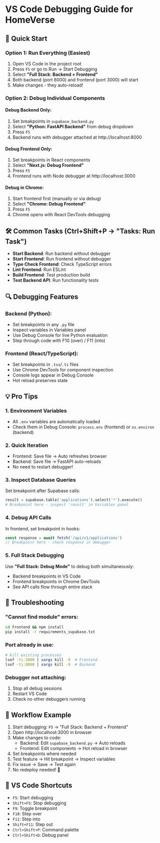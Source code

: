# VS Code Debugging Guide for HomeVerse

## 🚀 Quick Start

### Option 1: Run Everything (Easiest)
1. Open VS Code in the project root
2. Press `F5` or go to Run → Start Debugging
3. Select **"Full Stack: Backend + Frontend"**
4. Both backend (port 8000) and frontend (port 3000) will start
5. Make changes - they auto-reload!

### Option 2: Debug Individual Components

#### Debug Backend Only:
1. Set breakpoints in `supabase_backend.py`
2. Select **"Python: FastAPI Backend"** from debug dropdown
3. Press `F5`
4. Backend runs with debugger attached at http://localhost:8000

#### Debug Frontend Only:
1. Set breakpoints in React components
2. Select **"Next.js: Debug Frontend"** 
3. Press `F5`
4. Frontend runs with Node debugger at http://localhost:3000

#### Debug in Chrome:
1. Start frontend first (manually or via debug)
2. Select **"Chrome: Debug Frontend"**
3. Press `F5`
4. Chrome opens with React DevTools debugging

## 🛠️ Common Tasks (Ctrl+Shift+P → "Tasks: Run Task")

- **Start Backend**: Run backend without debugger
- **Start Frontend**: Run frontend without debugger
- **Type Check Frontend**: Check TypeScript errors
- **Lint Frontend**: Run ESLint
- **Build Frontend**: Test production build
- **Test Backend API**: Run functionality tests

## 🔍 Debugging Features

### Backend (Python):
- Set breakpoints in any `.py` file
- Inspect variables in Variables panel
- Use Debug Console for live Python evaluation
- Step through code with F10 (over) / F11 (into)

### Frontend (React/TypeScript):
- Set breakpoints in `.tsx`/`.ts` files
- Use Chrome DevTools for component inspection
- Console logs appear in Debug Console
- Hot reload preserves state

## 💡 Pro Tips

### 1. Environment Variables
- All `.env` variables are automatically loaded
- Check them in Debug Console: `process.env` (frontend) or `os.environ` (backend)

### 2. Quick Iteration
- Frontend: Save file → Auto refreshes browser
- Backend: Save file → FastAPI auto-reloads
- No need to restart debugger!

### 3. Inspect Database Queries
Set breakpoint after Supabase calls:
```python
result = supabase.table('applications').select('*').execute()
# Breakpoint here - inspect 'result' in Variables panel
```

### 4. Debug API Calls
In frontend, set breakpoint in hooks:
```typescript
const response = await fetch('/api/v1/applications')
// Breakpoint here - check response in debugger
```

### 5. Full Stack Debugging
Use **"Full Stack: Debug Mode"** to debug both simultaneously:
- Backend breakpoints in VS Code
- Frontend breakpoints in Chrome DevTools
- See API calls flow through entire stack

## 🔧 Troubleshooting

### "Cannot find module" errors:
```bash
cd frontend && npm install
pip install -r requirements_supabase.txt
```

### Port already in use:
```bash
# Kill existing processes
lsof -ti:3000 | xargs kill -9  # Frontend
lsof -ti:8000 | xargs kill -9  # Backend
```

### Debugger not attaching:
1. Stop all debug sessions
2. Restart VS Code
3. Check no other debuggers running

## 🎯 Workflow Example

1. Start debugging: `F5` → "Full Stack: Backend + Frontend"
2. Open http://localhost:3000 in browser
3. Make changes to code:
   - Backend: Edit `supabase_backend.py` → Auto reloads
   - Frontend: Edit components → Hot reload in browser
4. Set breakpoints where needed
5. Test feature → Hit breakpoint → Inspect variables
6. Fix issue → Save → Test again
7. No redeploy needed! 🎉

## 📝 VS Code Shortcuts

- `F5`: Start debugging
- `Shift+F5`: Stop debugging
- `F9`: Toggle breakpoint
- `F10`: Step over
- `F11`: Step into
- `Shift+F11`: Step out
- `Ctrl+Shift+P`: Command palette
- `Ctrl+Shift+D`: Debug panel